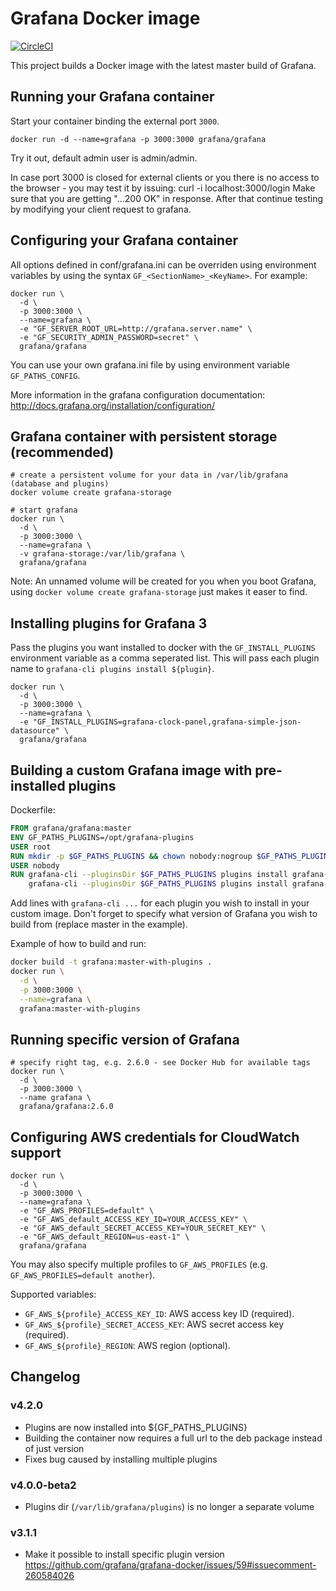 # Grafana Docker image

[![CircleCI](https://circleci.com/gh/grafana/grafana-docker.svg?style=svg)](https://circleci.com/gh/grafana/grafana-docker)

This project builds a Docker image with the latest master build of Grafana.

## Running your Grafana container

Start your container binding the external port `3000`.

```
docker run -d --name=grafana -p 3000:3000 grafana/grafana
```

Try it out, default admin user is admin/admin.

In case port 3000 is closed for external clients or you there is no access 
to the browser - you may test it by issuing:
  curl -i localhost:3000/login
Make sure that you are getting "...200 OK" in response.
After that continue testing by modifying your client request to grafana.

## Configuring your Grafana container

All options defined in conf/grafana.ini can be overriden using environment
variables by using the syntax `GF_<SectionName>_<KeyName>`.
For example:

```
docker run \
  -d \
  -p 3000:3000 \
  --name=grafana \
  -e "GF_SERVER_ROOT_URL=http://grafana.server.name" \
  -e "GF_SECURITY_ADMIN_PASSWORD=secret" \
  grafana/grafana
```

You can use your own grafana.ini file by using environment variable `GF_PATHS_CONFIG`.

More information in the grafana configuration documentation: http://docs.grafana.org/installation/configuration/

## Grafana container with persistent storage (recommended)

```
# create a persistent volume for your data in /var/lib/grafana (database and plugins)
docker volume create grafana-storage

# start grafana
docker run \
  -d \
  -p 3000:3000 \
  --name=grafana \
  -v grafana-storage:/var/lib/grafana \
  grafana/grafana
```

Note: An unnamed volume will be created for you when you boot Grafana,
using `docker volume create grafana-storage` just makes it easer to find.

## Installing plugins for Grafana 3

Pass the plugins you want installed to docker with the `GF_INSTALL_PLUGINS` environment variable as a comma seperated list. This will pass each plugin name to `grafana-cli plugins install ${plugin}`.

```
docker run \
  -d \
  -p 3000:3000 \
  --name=grafana \
  -e "GF_INSTALL_PLUGINS=grafana-clock-panel,grafana-simple-json-datasource" \
  grafana/grafana
```

## Building a custom Grafana image with pre-installed plugins

Dockerfile:
```Dockerfile
FROM grafana/grafana:master
ENV GF_PATHS_PLUGINS=/opt/grafana-plugins
USER root
RUN mkdir -p $GF_PATHS_PLUGINS && chown nobody:nogroup $GF_PATHS_PLUGINS
USER nobody
RUN grafana-cli --pluginsDir $GF_PATHS_PLUGINS plugins install grafana-clock-panel && \
    grafana-cli --pluginsDir $GF_PATHS_PLUGINS plugins install grafana-simple-json-datasource
```

Add lines with `grafana-cli ...` for each plugin you wish to install in your custom image. Don't forget to specify what version of Grafana you wish to build from (replace master in the example).

Example of how to build and run:
```bash
docker build -t grafana:master-with-plugins . 
docker run \
  -d \
  -p 3000:3000 \
  --name=grafana \
  grafana:master-with-plugins
```

## Running specific version of Grafana

```
# specify right tag, e.g. 2.6.0 - see Docker Hub for available tags
docker run \
  -d \
  -p 3000:3000 \
  --name grafana \
  grafana/grafana:2.6.0
```

## Configuring AWS credentials for CloudWatch support

```
docker run \
  -d \
  -p 3000:3000 \
  --name=grafana \
  -e "GF_AWS_PROFILES=default" \
  -e "GF_AWS_default_ACCESS_KEY_ID=YOUR_ACCESS_KEY" \
  -e "GF_AWS_default_SECRET_ACCESS_KEY=YOUR_SECRET_KEY" \
  -e "GF_AWS_default_REGION=us-east-1" \
  grafana/grafana
```

You may also specify multiple profiles to `GF_AWS_PROFILES` (e.g.
`GF_AWS_PROFILES=default another`).

Supported variables:

- `GF_AWS_${profile}_ACCESS_KEY_ID`: AWS access key ID (required).
- `GF_AWS_${profile}_SECRET_ACCESS_KEY`: AWS secret access  key (required).
- `GF_AWS_${profile}_REGION`: AWS region (optional).

## Changelog

### v4.2.0
* Plugins are now installed into ${GF_PATHS_PLUGINS}
* Building the container now requires a full url to the deb package instead of just version
* Fixes bug caused by installing multiple plugins

### v4.0.0-beta2
* Plugins dir (`/var/lib/grafana/plugins`) is no longer a separate volume

### v3.1.1
* Make it possible to install specific plugin version https://github.com/grafana/grafana-docker/issues/59#issuecomment-260584026

